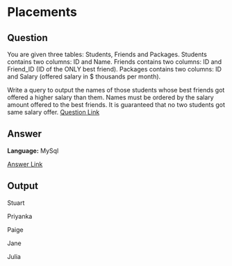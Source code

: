 # Placements


## Question
You are given three tables: Students, Friends and Packages. Students contains two columns: ID and Name. Friends contains two columns: ID and Friend_ID (ID of the ONLY best friend). Packages contains two columns: ID and Salary (offered salary in $ thousands per month).



Write a query to output the names of those students whose best friends got offered a higher salary than them. Names must be ordered by the salary amount offered to the best friends. It is guaranteed that no two students got same salary offer.
 [Question Link](https://www.hackerrank.com/challenges/placements/problem)

## Answer
**Language:** MySql

[Answer Link](https://github.com/ShravaniVoddula/SQL/blob/main/HackerRank/Medium/Placements/Placements.sql)

## Output
Stuart 

Priyanka 

Paige 

Jane 

Julia 
